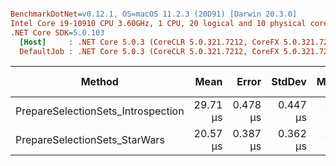``` ini

BenchmarkDotNet=v0.12.1, OS=macOS 11.2.3 (20D91) [Darwin 20.3.0]
Intel Core i9-10910 CPU 3.60GHz, 1 CPU, 20 logical and 10 physical cores
.NET Core SDK=5.0.103
  [Host]     : .NET Core 5.0.3 (CoreCLR 5.0.321.7212, CoreFX 5.0.321.7212), X64 RyuJIT
  DefaultJob : .NET Core 5.0.3 (CoreCLR 5.0.321.7212, CoreFX 5.0.321.7212), X64 RyuJIT


```
|                             Method |     Mean |    Error |   StdDev |   Median | Rank |  Gen 0 |  Gen 1 | Gen 2 | Allocated |
|----------------------------------- |---------:|---------:|---------:|---------:|-----:|-------:|-------:|------:|----------:|
| PrepareSelectionSets_Introspection | 29.71 μs | 0.478 μs | 0.447 μs | 29.84 μs |    2 | 2.5024 | 0.1831 |     - |  26.14 KB |
|      PrepareSelectionSets_StarWars | 20.57 μs | 0.387 μs | 0.362 μs | 20.57 μs |    1 | 1.8616 | 0.1221 |     - |  19.25 KB |
